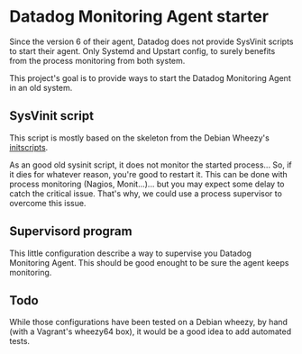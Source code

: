 # Datadog Monitoring Agent starter

Since the version 6 of their agent, Datadog does not provide SysVinit scripts to start their agent. Only Systemd and Upstart config, to surely benefits from the process monitoring from both system.

This project's goal is to provide ways to start the Datadog Monitoring Agent in an old system.

## SysVinit script

This script is mostly based on the skeleton from the Debian Wheezy's [initscripts](https://packages.debian.org/wheezy/initscripts).

As an good old sysinit script, it does not monitor the started process... So, if it dies for whatever reason, you're good to restart it. This can be done with process monitoring (Nagios, Monit...)... but you may expect some delay to catch the critical issue. That's why, we could use a process supervisor to overcome this issue.

## Supervisord program

This little configuration describe a way to supervise you Datadog Monitoring Agent. This should be good enought to be sure the agent keeps monitoring.

## Todo

While those configurations have been tested on a Debian wheezy, by hand (with a Vagrant's wheezy64 box), it would be a good idea to add automated tests.